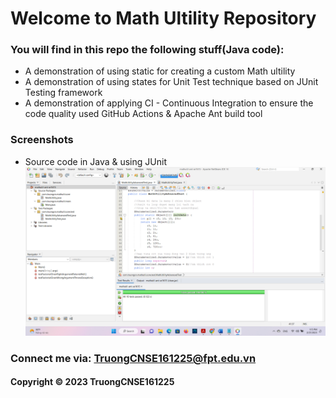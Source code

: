 # Welcome to Math Ultility Repository

### You will find in this repo the following stuff(Java code):
* A demonstration of using static for creating a custom Math ultility
* A demonstration of using states for Unit Test technique based on JUnit Testing framework
* A demonstration of applying CI - Continuous Integration  to ensure the code quality used GitHub Actions & Apache Ant build tool

### Screenshots
* Source code in Java & using JUnit
![source code with junit](https://github.com/TruongCNSE161225/mathutil-ant-se1615/blob/main/screenshots/source-code-with-junit.png)

### Connect me via: TruongCNSE161225@fpt.edu.vn

#### Copyright &#169; 2023 TruongCNSE161225